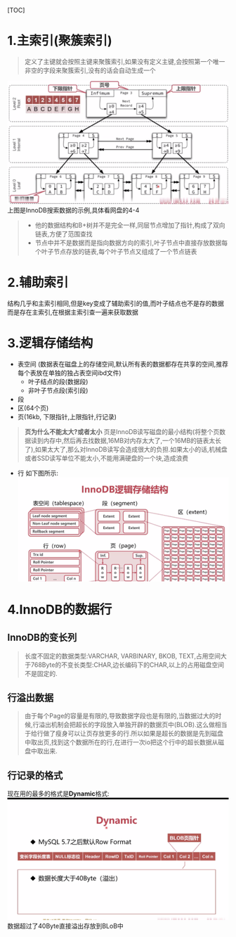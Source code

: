 [TOC]
# 1.主索引(聚簇索引)
>定义了主键就会按照主键来聚簇索引,如果没有定义主键,会按照第一个唯一非空的字段来聚簇索引,没有的话会自动生成一个

![](https://raw.githubusercontent.com/Haiyang-coder/ImageRepository/main/jib.png)
上图是InnoDB搜索数据的示例,具体看网盘的4-4
>- 他的数据结构和B+树并不是完全一样,同层节点增加了指针,构成了双向链表,方便了范围查找
>- 节点中并不是数据而是指向数据方向的索引,叶子节点中直接存放数据每个叶子节点存放的链表,每个叶子节点又组成了一个节点链表

# 2.辅助索引
结构几乎和主索引相同,但是key变成了辅助索引的值,而叶子结点也不是存的数据而是存在主索引,在根据主索引查一遍来获取数据

# 3.逻辑存储结构
- 表空间 (数据表在磁盘上的存储空间,默认所有表的数据都存在共享的空间,推荐每个表放在单独的独占表空间ibd文件)
  - 叶子结点的段(数据段)
  - 非叶子节点段(索引段)
- 段
- 区(64个页)
- 页(16kb, 下限指针,上限指针,行记录)
> **页为什么不能太大?或者太小**
> 页是InnoDB读写磁盘的最小结构(将整个页数据读到内存中,然后再去找数据,16MB对内存太大了,一个16MB的链表太长了),如果太大了,那么对InnoDB读写会造成很大的负担.如果太小的话,机械盘或者SSD读写单位不能太小,不能用满硬盘的一个块,造成浪费
- 行
如下图所示:
![](https://raw.githubusercontent.com/Haiyang-coder/ImageRepository/main/dad.png)

# 4.InnoDB的数据行
## InnoDB的变长列
>长度不固定的数据类型:VARCHAR, VARBINARY, BKOB, TEXT,占用空间大于768Byte的不变长类型:CHAR,边长编码下的CHAR,以上的占用磁盘空间不是固定的.
## 行溢出数据
>由于每个Page的容量是有限的,导致数据字段也是有限的,当数据过大的时候,行溢出机制会把超长的字段放入单独开辟的数据页中(BLOB).这么做相当于给行做了瘦身可以让页存放更多的行.所以如果是超长的数据是先到磁盘中取出页,找到这个数据所在的行,在进行一次io把这个行中的超长数据从磁盘中取出来.

## 行记录的格式
 现在用的最多的格式是**Dynamic**格式:
 ![](https://raw.githubusercontent.com/Haiyang-coder/ImageRepository/main/sdaf.png)
 数据超过了40Byte直接溢出存放到BLoB中